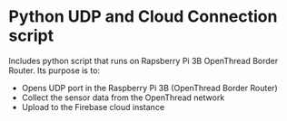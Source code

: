 # Python UDP and Cloud Connection script
Includes python script that runs on Rapsberry Pi 3B OpenThread Border Router. Its purpose is to:
- Opens UDP port in the Raspberry Pi 3B (OpenThread Border Router)
- Collect the sensor data from the OpenThread network
- Upload to the Firebase cloud instance
